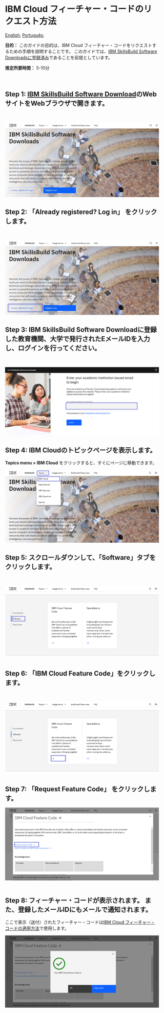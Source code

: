 
# IBM Cloud フィーチャー・コードのリクエスト方法

[English](/academic-initiative/how-to/How-to-request-and-IBM-Cloud-Feature-Code/readme.md);
[Português](/academic-initiative/pt-br/how-to/How-to-request-and-IBM-Cloud-Feature-Code/readme.md);


**目的：** このガイドの目的は、IBM Cloud フィーチャー・コードをリクエストするための手順を説明することです。 このガイドでは、[IBM SkillsBuild Software Downloadsに登録済み](/academic-initiative/jp/how-to/How-to-register-with-the-IBM-Academic-Initiative/readme.md)であることを前提としています。

**推定所要時間：** 5-10分

 
## Step 1: [IBM SkillsBuild Software Download](https://ibm.com/academic)のWebサイトをWebブラウザで開きます。
<br />

![Step 1](images/step1.png) 

## Step 2: 「**Already registered? Log in**」 をクリックします。
<br />

![Step 2](images/step2.png) 
 
## Step 3: IBM SkillsBuild Software Downloadに登録した教育機関、大学で発行されたEメールIDを入力し、ログインを行ってください。
<br />

![Step 3](images/step3.png)  

## Step 4: IBM Cloudのトピックページを表示します。

**Topics menu > IBM Cloud** をクリックすると、すぐにページに移動できます。
<br />

![Step 4](images/step4.png)  

## Step 5: スクロールダウンして、「**Software**」タブをクリックします。
<br />

![Step 5](images/step5.png)  
 
## Step 6: 「**IBM Cloud Feature Code**」をクリックします。
<br />

![Step 6](images/step6.png)  

## Step 7: 「**Request Feature Code**」 をクリックします。
![Step 7](images/step7.png)    
 
## Step 8: フィーチャー・コードが表示されます。 また、登録したメールIDにもメールで通知されます。

ここで表示（送付）されたフィーチャー・コードは[IBM Cloud フィーチャー・コードの適用方法](/academic-initiative/jp/how-to/How-to-apply-an-IBM-Cloud-Feature-Code/readme.md)で使用します。
<br />

![Step 8](images/step8.png)